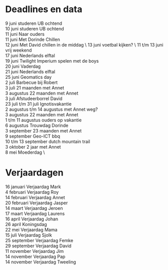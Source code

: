 # Deadlines en data
9 juni studeren UB ochtend \
10 juni studeren UB ochtend \
11 juni Naar ouders \
11 juni Met Dorinde Chillen \
12 juni Met David chillen in de middag \ 
13 juni voetbal kijken? \ 
11 t/m 13 juni vrij weekend \
17 juni Nederlands elftal \
19 juni Twilight Imperium spelen met de boys \
20 juni Vaderdag \
21 juni Nederlands elftal \
25 juni Geomatics day \
2 juli Barbecue bij Robert \
3 juli 21 maanden met Annet \
3 augustus 22 maanden met Annet \
3  juli Afstudeerborrel David \
23 juli t/m 31 juli Ignotisvakantie \
2 augustus t/m 14 augustus met Annet weg? \
3 augustus 22 maanden met Annet \
1 t/m 11 augustus ouders op vakantie \
6  augustus Trouwdag Dorinde \
3 september 23 maanden met Annet \
9 september Geo-ICT bbq \
10 t/m 13 september dutch mountain trail \
3 oktober 2 jaar met Annet \
8 mei Moederdag \


# Verjaardagen
16 januari Verjaardag Mark \
4  februari Verjaardag Roy \
14 februari Verjaardag Annet \
20 februari Verjaardag Jasper \
14 maart Verjaardag Jeroen \
17 maart Verjaardag Laurens \
16 april Verjaardag Johan \
26 april Koningsdag \
22 mei Verjaardag Mama \
15 juli Verjaardag Sjolk \
25 september Verjaardag Femke \
29 september Verjaardag David \
11 november Verjaardag Jim \
14 november Verjaardag Pap \
14 november Verjaardag Tweeling
